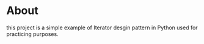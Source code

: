 # About
this project is a simple example of Iterator desgin pattern in Python used for practicing purposes.